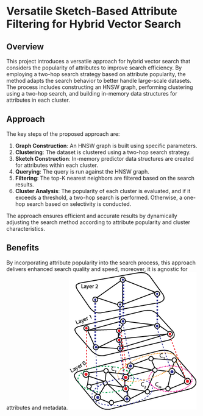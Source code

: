# Versatile Sketch-Based Attribute Filtering for Hybrid Vector Search

## Overview

This project introduces a versatile approach for hybrid vector search that considers the popularity of attributes to improve search efficiency. By employing a two-hop search strategy based on attribute popularity, the method adapts the search behavior to better handle large-scale datasets. The process includes constructing an HNSW graph, performing clustering using a two-hop search, and building in-memory data structures for attributes in each cluster.

## Approach

The key steps of the proposed approach are:

1. **Graph Construction**: An HNSW graph is built using specific parameters.
2. **Clustering**: The dataset is clustered using a two-hop search strategy.
3. **Sketch Construction**: In-memory predictor data structures are created for attributes within each cluster.
4. **Querying**: The query is run against the HNSW graph.
5. **Filtering**: The top-K nearest neighbors are filtered based on the search results.
6. **Cluster Analysis**: The popularity of each cluster is evaluated, and if it exceeds a threshold, a two-hop search is performed. Otherwise, a one-hop search based on selectivity is conducted.

The approach ensures efficient and accurate results by dynamically adjusting the search method according to attribute popularity and cluster characteristics.
## Benefits

By incorporating attribute popularity into the search process, this approach delivers enhanced search quality and speed, moreover, it is agnostic for attributes and metadata. 
![ClusteredHNSW](https://raw.githubusercontent.com/AdeelAslamUnimore/Clustered_Hybrid_Search/main/ClusteringHNSW.png)

